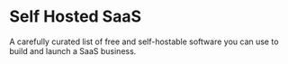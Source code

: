 # Self Hosted SaaS
A carefully curated list of free and self-hostable software you can use to build and launch a SaaS business.
